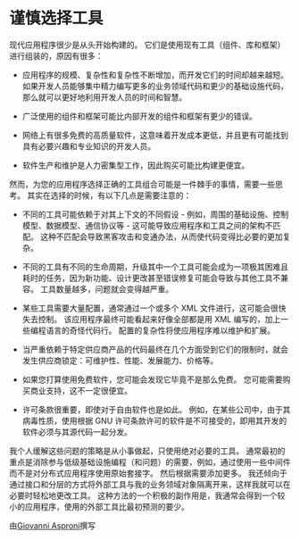 # 谨慎选择工具

现代应用程序很少是从头开始构建的。 它们是使用现有工具（组件、库和框架）进行组装的，原因有很多：

- 应用程序的规模、复杂性和复杂性不断增加，而开发它们的时间却越来越短。 如果开发人员能够集中精力编写更多的业务领域代码和更少的基础设施代码，那么就可以更好地利用开发人员的时间和智慧。

- 广泛使用的组件和框架可能比内部开发的组件和框架有更少的错误。

- 网络上有很多免费的高质量软件，这意味着开发成本更低，并且更有可能找到具有必要兴趣和专业知识的开发人员。

- 软件生产和维护是人力密集型工作，因此购买可能比构建更便宜。

然而，为您的应用程序选择正确的工具组合可能是一件棘手的事情，需要一些思考。 其实在选择的时候，有以下几点是需要注意的：

- 不同的工具可能依赖于对其上下文的不同假设 - 例如，周围的基础设施、控制模型、数据模型、通信协议等 - 这可能导致应用程序和工具之间的架构不匹配。 这种不匹配会导致黑客攻击和变通办法，从而使代码变得比必要的更加复杂。

- 不同的工具有不同的生命周期，升级其中一个工具可能会成为一项极其困难且耗时的任务，因为新功能、设计更改甚至错误修复可能会导致与其他工具不兼容。 工具数量越多，问题就会变得越严重。

- 某些工具需要大量配置，通常通过一个或多个 XML 文件进行，这可能会很快失去控制。 该应用程序最终可能看起来好像全部都是用 XML 编写的，加上一些编程语言的奇怪代码行。 配置的复杂性将使应用程序难以维护和扩展。

- 当严重依赖于特定供应商产品的代码最终在几个方面受到它们的限制时，就会发生供应商锁定：可维护性、性能、发展能力、价格等。

- 如果您打算使用免费软件，您可能会发现它毕竟不是那么免费。 您可能需要购买商业支持，这不一定很便宜。

- 许可条款很重要，即使对于自由软件也是如此。 例如，在某些公司中，由于其病毒性质，使用根据 GNU 许可条款许可的软件是不可接受的，即用其开发的软件必须与其源代码一起分发。

我个人缓解这些问题的策略是从小事做起，只使用绝对必要的工具。 通常最初的重点是消除参与低级基础设施编程（和问题）的需要，例如，通过使用一些中间件而不是对分布式应用程序使用原始套接字。 然后根据需要添加更多。 我还倾向于通过接口和分层的方式将外部工具与我的业务领域对象隔离开来，这样我就可以在必要时轻松地更改工具。 这种方法的一个积极的副作用是，我通常会得到一个较小的应用程序，使用的外部工具比最初预测的要少。

由[Giovanni Asproni](http://programmer.97things.oreilly.com/wiki/index.php/Giovanni_Asproni)撰写
